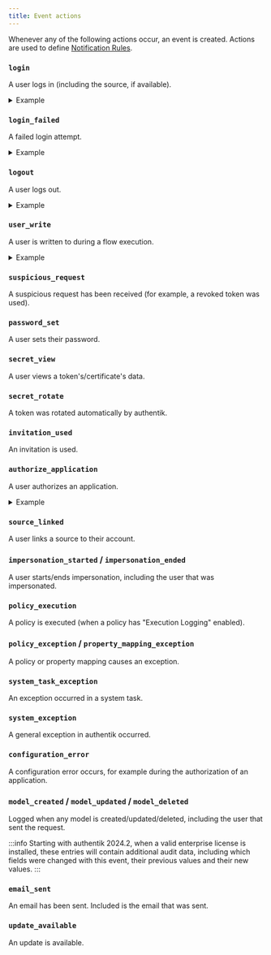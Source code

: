 ```yaml
---
title: Event actions
---
```


Whenever any of the following actions occur, an event is created. Actions are used to define [Notification Rules](notifications.md).

### `login`

A user logs in (including the source, if available).

<details>
<summary>Example</summary>

```json
{
    "pk": "f00f54e7-2b38-421f-bc78-e61f950048d6",
    "user": {
        "pk": 1,
        "email": "root@localhost",
        "username": "akadmin"
    },
    "action": "login",
    "app": "authentik.events.signals",
    "context": {
        "auth_method": "password",
        "http_request": {
            "args": {
                "query": "next=%2F"
            },
            "path": "/api/v3/flows/executor/default-authentication-flow/",
            "method": "GET"
        },
        "auth_method_args": {}
    },
    "client_ip": "::1",
    "created": "2023-02-15T15:33:42.771091Z",
    "expires": "2024-02-15T15:33:42.770425Z",
    "brand": {
        "pk": "fcba828076b94dedb2d5a6b4c5556fa1",
        "app": "authentik_brands",
        "name": "Default brand",
        "model_name": "brand"
    }
}
```

</details>

### `login_failed`

A failed login attempt.

<details>
<summary>Example</summary>

```json
{
    "pk": "2779b173-eb2a-4c2b-a1a4-8283eda308d7",
    "user": {
        "pk": 2,
        "email": "",
        "username": "AnonymousUser"
    },
    "action": "login_failed",
    "app": "authentik.events.signals",
    "context": {
        "stage": {
            "pk": "7e88f4a991c442c1a1335d80f0827d7f",
            "app": "authentik_stages_password",
            "name": "default-authentication-password",
            "model_name": "passwordstage"
        },
        "password": "********************",
        "username": "akadmin",
        "http_request": {
            "args": {
                "query": "next=%2F"
            },
            "path": "/api/v3/flows/executor/default-authentication-flow/",
            "method": "POST"
        }
    },
    "client_ip": "::1",
    "created": "2023-02-15T15:32:55.319608Z",
    "expires": "2024-02-15T15:32:55.314581Z",
    "brand": {
        "pk": "fcba828076b94dedb2d5a6b4c5556fa1",
        "app": "authentik_brands",
        "name": "Default brand",
        "model_name": "brand"
    }
}
```

</details>

### `logout`

A user logs out.

<details>
<summary>Example</summary>

```json
{
    "pk": "474ffb6b-77e3-401c-b681-7d618962440f",
    "user": {
        "pk": 1,
        "email": "root@localhost",
        "username": "akadmin"
    },
    "action": "logout",
    "app": "authentik.events.signals",
    "context": {
        "http_request": {
            "args": {
                "query": ""
            },
            "path": "/api/v3/flows/executor/default-invalidation-flow/",
            "method": "GET"
        }
    },
    "client_ip": "::1",
    "created": "2023-02-15T15:39:55.976243Z",
    "expires": "2024-02-15T15:39:55.975535Z",
    "brand": {
        "pk": "fcba828076b94dedb2d5a6b4c5556fa1",
        "app": "authentik_brands",
        "name": "Default brand",
        "model_name": "brand"
    }
}
```

</details>

### `user_write`

A user is written to during a flow execution.

<details>
<summary>Example</summary>

```json
{
    "pk": "d012e8af-cb94-4fa2-9e92-961e4eebc060",
    "user": {
        "pk": 1,
        "email": "root@localhost",
        "username": "akadmin"
    },
    "action": "user_write",
    "app": "authentik.events.signals",
    "context": {
        "name": "authentik Default Admin",
        "email": "root@localhost",
        "created": false,
        "username": "akadmin",
        "attributes": {
            "settings": {
                "locale": ""
            }
        },
        "http_request": {
            "args": {
                "query": ""
            },
            "path": "/api/v3/flows/executor/default-user-settings-flow/",
            "method": "GET"
        }
    },
    "client_ip": "::1",
    "created": "2023-02-15T15:41:18.411017Z",
    "expires": "2024-02-15T15:41:18.410276Z",
    "brand": {
        "pk": "fcba828076b94dedb2d5a6b4c5556fa1",
        "app": "authentik_brands",
        "name": "Default brand",
        "model_name": "brand"
    }
}
```

</details>

### `suspicious_request`

A suspicious request has been received (for example, a revoked token was used).

### `password_set`

A user sets their password.

### `secret_view`

A user views a token's/certificate's data.

### `secret_rotate`

A token was rotated automatically by authentik.

### `invitation_used`

An invitation is used.

### `authorize_application`

A user authorizes an application.

<details>
<summary>Example</summary>

```json
{
    "pk": "f52f9eb9-dc2a-4f1e-afea-ad5af90bf680",
    "user": {
        "pk": 1,
        "email": "root@localhost",
        "username": "akadmin"
    },
    "action": "authorize_application",
    "app": "authentik.providers.oauth2.views.authorize",
    "context": {
        "asn": {
            "asn": 6805,
            "as_org": "Telefonica Germany",
            "network": "5.4.0.0/14"
        },
        "geo": {
            "lat": 42.0,
            "city": "placeholder",
            "long": 42.0,
            "country": "placeholder",
            "continent": "placeholder"
        },
        "flow": "53287faa8a644b6cb124cb602a84282f",
        "scopes": "ak_proxy profile openid email",
        "http_request": {
            "args": {
                "query": "[...]"
            },
            "path": "/api/v3/flows/executor/default-provider-authorization-implicit-consent/",
            "method": "GET"
        },
        "authorized_application": {
            "pk": "bed6a2495fdc4b2e8c3f93cb2ed7e021",
            "app": "authentik_core",
            "name": "Alertmanager",
            "model_name": "application"
        }
    },
    "client_ip": "::1",
    "created": "2023-02-15T10:02:48.615499Z",
    "expires": "2023-04-26T10:02:48.612809Z",
    "brand": {
        "pk": "10800be643d44842ab9d97cb5f898ce9",
        "app": "authentik_brands",
        "name": "Default brand",
        "model_name": "brand"
    }
}
```

</details>

### `source_linked`

A user links a source to their account.

### `impersonation_started` / `impersonation_ended`

A user starts/ends impersonation, including the user that was impersonated.

### `policy_execution`

A policy is executed (when a policy has "Execution Logging" enabled).

### `policy_exception` / `property_mapping_exception`

A policy or property mapping causes an exception.

### `system_task_exception`

An exception occurred in a system task.

### `system_exception`

A general exception in authentik occurred.

### `configuration_error`

A configuration error occurs, for example during the authorization of an application.

### `model_created` / `model_updated` / `model_deleted`

Logged when any model is created/updated/deleted, including the user that sent the request.

:::info
Starting with authentik 2024.2, when a valid enterprise license is installed, these entries will contain additional audit data, including which fields were changed with this event, their previous values and their new values.
:::

### `email_sent`

An email has been sent. Included is the email that was sent.

### `update_available`

An update is available.
